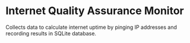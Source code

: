 # Internet Quality Assurance Monitor
Collects data to calculate internet uptime by pinging IP addresses and recording results in SQLite database.